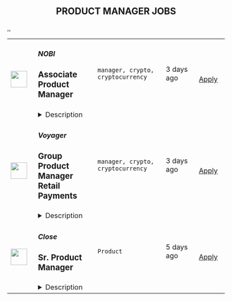 <div align="center"><h2>PRODUCT MANAGER JOBS</h2></div><table><tr>
                <td width="100" height="100" rowspan="2">
                    <img src="https://remoteok.com/assets/img/jobs/08d7a796f74442ab28bdf22e84d167ca1662362117.png" width="38px" height="auto">
                </td>
                <td width="300">
                    <h5>NOBI</h5>
                    <h3>
					Associate Product Manager				</h3>
                </td>
                <td width="300">
                    <code>manager, crypto, cryptocurrency</code>
                </td>
                <td width="200">
                <text>3 days ago</text>
                </td>
                <td width="100" rowspan="2">
                <a href="https://remoteOK.com/jobs/112643" align="right" target="_blank">Apply</a>
                </td>
            </tr>
            <tr>
                <td colspan="3">
                <details><summary>Description</summary>
                <div><div><p></p><h2>Company Description</h2></div><div><p>NOBI helps people easily get more from their crypto asset & simplify their crypto investment experience. Our engineering team run hundreds of blockchain nodes, integrates with numerous DeFi smart contracts and run numerous real time robo trading to simplify the life our customers. <br><br>Weâre here so that everyone can be part of the global cryptocurrency movement. Join us.</p></div><div><p></p><h2>Job Description</h2></div><div><ul><li>Create Business Requirement Document (BRDs) / Product Requirement Documents (PRDs) with clarity on objective and execution details on product goals for all stakeholders.</li><li>Drive product vision and prioritize roadmap based on market opportunity to shape the business.</li><li>Responsible for execution the end-to-end product development and timeline.</li><li>Launch product improvements on regular basis and integrate user research.</li><li>Establish shared vision, prioritize, and align the product needs with all stakeholders.</li></ul></div><div><p></p><h2>Qualifications</h2></div><div><ul><li>Hands-on experience with product, customer and/or competitor analytics</li><li>Ability to influence & execute among an informal, cross-functional team in a matrixed organization</li><li>Interpersonal skills to work collaboratively with various stakeholders</li><li>Proven project leadership and critical thinking skills; ability to manage time effectively</li></ul></div><div><p></p><h2>Additional Information</h2></div><div><p>All your information will be kept confidential according to EEO guidelines.</p></div></div>
                </details>
                </td>
            </tr>,<tr>
                <td width="100" height="100" rowspan="2">
                    <img src="https://remoteok.com/assets/img/jobs/78b8e13c5ddab7122aa2adf322702cad1662362125.png" width="38px" height="auto">
                </td>
                <td width="300">
                    <h5>Voyager</h5>
                    <h3>
					Group Product Manager Retail Payments				</h3>
                </td>
                <td width="300">
                    <code>manager, crypto, cryptocurrency</code>
                </td>
                <td width="200">
                <text>3 days ago</text>
                </td>
                <td width="100" rowspan="2">
                <a href="https://remoteOK.com/jobs/112646" align="right" target="_blank">Apply</a>
                </td>
            </tr>
            <tr>
                <td colspan="3">
                <details><summary>Description</summary>
                <div class="content-intro"><p><span style="font-weight:400;">Voyager is a Publicly traded company listed on the Toronto Stock Exchange (VOYG), OTC Markets (VYGVF) and the Frankfurt Exchange (UCD2). Voyager is the global leader in agency cryptocurrency brokerage. At Voyager we are building the financial services firm of the future that will be used by millions of users globally to easily access trade, invest and earn in the cryptocurrency markets. </span></p><p><span style="font-weight:400;">We are a team of finance and technology industry veterans dedicated to empowering and servicing investors in one of the most exciting asset classes to date - crypto. Our founders stem from reputable finance and technology organizations like E*TRADE, Uber, TradeIt, Lightspeed Financial and more.</span></p><p><span style="font-weight:400;">The Voyager team includes employees with diverse backgrounds and skills. Our culture has quickly grown into one that promotes collaboration, transparency, and entrepreneurialism.</span></p><p><span style="font-weight:400;">To learn more about Voyager please visit us at <a href="http://www.investvoyager.com" target="_blank" rel="noopener noreferrer nofollow">www.investvoyager.com</a>.</span></p><p><span style="font-weight:400;">We are changing the world and love what we do so if you want to work at a fast paced, exciting environment please apply.</span></p></div><p><span style="font-weight:400;">Voyager is seeking product leadership to join a team of talented professionals with a mission to deliver a best-in-class platform that enables Crypto for All. This role will specifically lead product strategy, vision, growth, and delivery of Voyagerâs Retail Payments product line. This position will report directly to the VP of Product and work closely with Engineering and Marketing leadership to develop strong partnerships and workflows. </span></p><p><span style="font-weight:400;">Responsibilities will range from product vision and strategy, prioritization of initiatives and leadership of several product managers and owners. The role will require a hands-on leader, capable of being deeply involved in the product management and delivery side of the business, while simultaneously recruiting and building a team of highly skilled product managers. </span></p><p><strong>The ideal candidate for this position has experience and involvement within payment card product offerings and maturity</strong></p><h2><strong>Responsibilities: </strong></h2><ul><li style="font-weight:400;"><span style="font-weight:400;">Oversight for the direction of Voyagerâs Retail Payments line of products</span></li><li style="font-weight:400;"><span style="font-weight:400;">Management and leadership of product managers within the Retail Payments product group</span></li><li style="font-weight:400;"><span style="font-weight:400;">Development of strong partnerships with engineering, business development, product design and marketing teams </span></li><li style="font-weight:400;"><span style="font-weight:400;">Product line roadmapping, prioritization, and status reporting</span></li><li style="font-weight:400;"><span style="font-weight:400;">Alignment to the overall Voyager business strategy and vision</span></li></ul><h2><strong>Qualifications:</strong></h2><ul><li style="font-weight:400;"><span style="font-weight:400;">8+ years working in a product management role, preferably financial services and payments </span></li><li style="font-weight:400;"><span style="font-weight:400;">Proven success in leading people, preferably product managers </span></li><li style="font-weight:400;"><span style="font-weight:400;">Executive level communication skills</span></li><li style="font-weight:400;"><span style="font-weight:400;">Proven ability of leading cross-functional teams</span></li><li style="font-weight:400;"><span style="font-weight:400;">External relationships and marketplace awareness</span></li></ul><p> </p><div class="content-conclusion"><h2><span style="font-weight:400;">What we offer</span></h2><ul><li style="font-weight:400;"><span style="font-weight:400;">Competitive Salary</span></li><li style="font-weight:400;"><span style="font-weight:400;">Employee Benefits including healthcare (medical, dental, vision) and 401k</span></li><li style="font-weight:400;"><span style="font-weight:400;">Stock Options </span></li><li style="font-weight:400;"><span style="font-weight:400;">Unlimited PTO</span></li></ul><p><span style="font-weight:400;">Voyager is headquartered in New York City with satellite offices in New Jersey, California, Toronto and Bordeaux.</span></p><p><span style="font-weight:400;">Please contact us via the button below or at careers@investvoyager.com with your resume and a brief explanation as to why you would like to join the Voyager team.</span></p><p><span style="font-weight:400;">*Please note that during COVID-19 we are working remotely.</span></p></div>
                </details>
                </td>
            </tr>,<tr>
                <td width="100" height="100" rowspan="2">
                    <img src="https://wwr-pro.s3.amazonaws.com/logos/0064/4683/logo.gif" width="38px" height="auto">
                </td>
                <td width="300">
                    <h5>Close</h5>
                    <h3> Sr. Product Manager</h3>
                </td>
                <td width="300">
                    <code>Product</code>
                </td>
                <td width="200">
                <text>5 days ago</text>
                </td>
                <td width="100" rowspan="2">
                <a href="https://weworkremotely.com/remote-jobs/close-sr-product-manager" align="right" target="_blank">Apply</a>
                </td>
            </tr>
            <tr>
                <td colspan="3">
                <details><summary>Description</summary>
                <img src="https://we-work-remotely.imgix.net/logos/0064/4683/logo.gif?ixlib=rails-4.0.0&w=50&h=50&dpr=2&fit=fill&auto=compress" />

<p>
  <strong>Headquarters:</strong> USA
    <br /><strong>URL:</strong> <a href="http://www.close.com">http://www.close.com</a>
</p>

<div><strong>About Us</strong></div><div>At Close, we're building the sales communication and collaboration platform of the future. With our roots as the very first sales CRM to include built-in calling, we're leading the industry in sales automation—helping companies to close more deals, faster than ever.  Since our founding in 2013, we've grown to become a profitable, 100% globally distributed ~60 person team that is dedicated to building a product our customers love.</div><div> </div><div>Our Product team is currently made up of three Designers and two Product Managers. We're looking for our third Product Manager to help accelerate product development at Close from idea through launch. </div><div><br></div><div>
<br><strong>About You</strong>
</div><div>We’re looking for someone with a unique talent set - someone who understands sales and can “speak the language” with sales managers, reps, and directors. Someone who can synthesize various use cases into clear problem statements. Someone who cares deeply about product details, has a great sense of product aesthetics, and can discuss the nitty gritty with engineers. </div><div><br></div><div>As a small product, design, and engineering team you’ll be responsible for all aspects of delivering a feature -- from concept through project managing it’s delivery. You will do it all.<br><br><strong>What you’ll do...</strong>
</div><ul>
<li>Turn the vague into the concrete. Talk with customers to discover &amp; define their needs, understand their problems, and document their use cases. </li>
<li>Write problem statements that clearly define shared needs across customers.</li>
<li>Create detailed product specs from your problem statements through collaboration with Product Design and Engineering.</li>
<li>Project manage the delivery of the feature -- get it on the engineering roadmap and ensure it’s delivered on time and up to the Product team’s standards. </li>
<li>Prepare for launches: work with the Marketing team on positioning/collateral, manage beta testers, write FAQs, define adoption / usage metrics, measure success, and share learnings.</li>
</ul><div>
<br><strong>You should...</strong>
</div><ul>
<li><strong>Be located in an Americas or European time zone </strong></li>
<li>Have 2+ years of Product Management experience shipping B2B SaaS for SMBs.</li>
<li>Have 2+ years experience at software/internet companies in a product, engineering, or customer-facing role.</li>
<li>Love listening to customers and diving deep into their problems and needs.</li>
<li>Be detail-oriented, organized, and great at writing.</li>
<li>Have good product vision &amp; design sense. </li>
<li>Be comfortable writing specs, drawing wireframes, &amp; rapidly iterating on new feature ideas.</li>
<li>Have experience with metrics/analytics tools</li>
<li>Be growth minded; pushing to ship Product that focuses on moving the needle.</li>
</ul><div>
<br><strong>Bonus points if you...</strong>
</div><ul>
<li>Have experience in sales or with sales tools / CRMs</li>
<li>Have significant experience in Figma or other design/prototyping tools</li>
<li>Have a technical/engineering background, not afraid to dabble in Python, HTML, CSS, or SQL.</li>
</ul><div>
<br><strong>Why Close? </strong>
</div><ul>
<li>
<a href="https://www.youtube.com/watch?v=ZbyGnLhtj0o&amp;feature=youtu.be">Culture video</a> 💚</li>
<li>100% remote company <em>(we believe in trust and autonomy)</em>
</li>
<li>Choose between working 5 days/wk (standard full-time) or 4 days/wk @ 80% pay</li>
<li>
<a href="https://www.youtube.com/watch?v=gKjyXMz-q-Q&amp;feature=youtu.be">Annual team retreats</a> ✈️</li>
<li>Quarterly virtual summits</li>
<li>5 weeks PTO + Winter Holiday Break</li>
<li>2 additional PTO days every year with the company</li>
<li>1 month paid sabbatical every 5 years</li>
<li>Co-working stipend</li>
<li>Paid parental leave</li>
<li>Medical, Dental, Vision with HSA option (US residents)</li>
<li>401k matching at 6% (US residents)</li>
<li>Dependent care FSA (US residents)</li>
<li>Contributor to <a href="https://stripe.com/climate">Stripe's climate</a> initiative 🌍❤️ </li>
<li>
<a href="https://close.io/about/">Our story and team</a> 🚀</li>
</ul><div>At Close, everyone has a voice. We encourage transparency and practice a mature approach to the work-place. In general, we don’t have strict policies, we have guidelines. Work/Life harmony is an important part of our business - we believe you bring your best to work when you practice self-care (whatever that looks like for you).  </div><div><br></div><div>We come from 16 countries located in 5 of the 7 continents -- looking at you Antarctica and Australia ;-) ….. We’re a collection of talented humans rich in diverse backgrounds, lifestyles, and cultures. Every year we meet up somewhere around the world to spend time with one another. These gatherings are an opportunity to strengthen the social fiber of our global community.</div><div><br></div><div>Our team is growing in more ways than one - we’ve recently launched 17 babies (and counting!). Unanimously, our favorite and most impactful value is “Build a house you want to live in.” We strive to make decisions that are authentic for our people and help our customers become more successful. </div><div><br></div><div><em>Our application process was designed to promote equitable and unbiased hiring practices. We ask a small series of questions that are similar to what would be asked in the first interview. This helps us learn more about you right from the start so please be sure to answer each question thoughtfully. Each application will receive two screens by two different reviewers. Regardless of fit, you will hear back from us letting you know if we'll be moving forward.</em></div>

<p><strong>To apply:</strong> <a href="https://weworkremotely.com/remote-jobs/close-sr-product-manager">https://weworkremotely.com/remote-jobs/close-sr-product-manager</a></p>

                </details>
                </td>
            </tr>,<tr>
                <td width="100" height="100" rowspan="2">
                    <img src="https://wwr-pro.s3.amazonaws.com/logos/0077/4971/logo.gif" width="38px" height="auto">
                </td>
                <td width="300">
                    <h5>Whitespectre</h5>
                    <h3> Associate Product Manager</h3>
                </td>
                <td width="300">
                    <code>Product</code>
                </td>
                <td width="200">
                <text>6 days ago</text>
                </td>
                <td width="100" rowspan="2">
                <a href="https://weworkremotely.com/remote-jobs/whitespectre-associate-product-manager" align="right" target="_blank">Apply</a>
                </td>
            </tr>
            <tr>
                <td colspan="3">
                <details><summary>Description</summary>
                <img src="https://we-work-remotely.imgix.net/logos/0077/4971/logo.gif?ixlib=rails-4.0.0&w=50&h=50&dpr=2&fit=fill&auto=compress" />

<p>
  <strong>Headquarters:</strong> Remote
    <br /><strong>URL:</strong> <a href="http://www.whitespectre.com/">http://www.whitespectre.com/</a>
</p>

<div>We’re looking for a talented Associate Product Manager to join our team. This role is an excellent opportunity for candidates looking to pursue the product management career path.<br><br>
</div><div>In this role, you’ll partner closely with senior product team members to execute major roadmap initiatives and identify new opportunities. Day to day, you’ll work within a fast-moving delivery pod alongside engineering and UI/UX to design, deliver, and optimize features that drive significant business value, insights, and great user experiences. You’ll have the chance to work on products for our client partners as well as Whitepectre’s own software products.<br><br>
</div><div>
<a href="http://www.whitespectre.com/">Whitespectre</a> is a product development company that creates high-performing platforms and apps, both for our long-term client partners and our own products. Founded in 2013, we partner with both large established companies and high-growth start-ups in the US and Europe. We're a close-knit team of 70 smart and diverse architects, engineers, product managers and designers, working together remotely and growing! Only candidates from outside of the US will be considered for this role.<br><br>
</div><div>
<br><strong>In this role, you will:<br></strong><br>
</div><ul>
<li>Collaborate with the product management team/exec stakeholders to build and support product roadmaps and track achievement of key objectives</li>
<li>Translate roadmap initiatives into epics, user stories, and acceptance criteria and help define the ‘release and iterate’ strategy</li>
<li>Define and communicate detailed user stories, participate in, then lead, the team’s grooming and sprint planning sessions, and eventually ‘own’ the backlog</li>
<li>Work alongside engineering and UI/UX to create compelling user experiences and launch and optimize product features</li>
<li>Analyze and share key performance metrics, and use this data to evaluate optimizations, improve user experiences, and identify new opportunities</li>
<li>Develop a deep understanding of the business goals, end user and market to inform prioritization and strategic recommendations. Stay up to date with new ideas in relevant verticals to identify potential opportunities.</li>
<li>Present updates to internal stakeholders and clients and help drive alignment; ensure the roadmap is continuously up to date</li>
<li>Support training and implementation activities required for delivery</li>
<li>Capture customer feedback and triage production issues/bugs to ensure the best user experience</li>
<li>We work on fast iteration cycles using an agile/scrum methodology. This job is ideal for APMs who are action-oriented, self-directed and enjoy a highly collaborative, fast-paced environment.</li>
</ul><div>
<br><br>
</div><div>
<strong>The check the box requirements:<br></strong><br>
</div><ul>
<li>At least 2 years of work experience (or significant academic internships), with at least 1 year of experience in product management, product development, entrepreneurship/ start-ups, design thinking, business analytics, market strategy, or other related work.</li>
<li>Excellent verbal and written communication skills</li>
<li>Demonstrated track record of taking on new opportunities and successfully seeing them through</li>
<li>Experience working within a US, UK, or Canada-based company (or clients from those countries), or significant time in an English-first university environment</li>
<li>Availability to work full-time within a fast-moving cross-functional team, crossing over with 11am - 7pm Central European Time</li>
</ul><div>
<br><br>
</div><div>
<strong>We’re excited about candidates who are:<br></strong><br>
</div><ul>
<li>Strong collaborators and communicators, both in verbal and written communication. You’re clear and specific, and you consider the perspective and priorities of each collaborator in advance when you communicate.</li>
<li>Team players- you enjoy working in a close-knit team and learning from others. You’re skilled at building trust.</li>
<li>Excellent organizers; able to catch and juggle competing priorities while understanding the bigger project management picture to make yourself and your team successful.</li>
<li>Passionate and intellectually curious about new products, market opportunities, and product strategy.</li>
<li>Seeking a long-term, growth opportunity. While our work is fast-paced, we also work consistent hours and value stability. If you’re a ‘Digital Nomad’ and/or looking for something short-term, then we’re not the right fit for you.</li>
</ul><div>
<br><br>
</div><div>
<strong>Benefits<br></strong><br>
</div><ul>
<li>Competitive salaries, with payment in USD</li>
<li>Annual Performance &amp; Salary Reviews, with proactive career management</li>
<li>20 Days PTO &amp; 3 Charity Days annually</li>
<li>Funded face-to-face meet ups in Barcelona, as well as, South America and Asia</li>
<li>Assisted Relocation package up to $5k</li>
<li>Flexible working hours for efficient teaming in a 100% remote environment (proudly remote-first for 9 years!)</li>
<li>Free English classes &amp; educational expenses support</li>
<li>Generous Employee Referral Plan</li>
<li>Team Fitness and Charity Initiatives</li>
</ul><div>
<br><br>
</div><div>
<strong>Cultural benefits<br></strong><br>
</div><div>In addition to the above benefits, we foster an inclusive working environment that provides:<br><br>
</div><ul>
<li>Great company environment - check out <a href="https://www.glassdoor.com.ar/Reviews/Whitespectre-Reviews-E1575846.htm?countryRedirect=true">Glassdoor</a>
</li>
<li>Personalized onboardings</li>
<li>Opportunity to contribute to company-level initiatives</li>
<li>Work with a broad range of best-in-class technologies</li>
<li>Cross-company knowledge groups - improve your expertise, share your learnings and work with different technologies and tools</li>
<li>Regular brown bag learning sessions</li>
<li>An emphasis on Work-life balance</li>
</ul><div>
<br><br>
</div><div>
<strong>Interested in applying?<br></strong><br>
</div><ul>
<li>Apply by completing the form below</li>
<li>Include a brief statement on why you think you are a good fit for this role (up to 3 sentences)</li>
<li>Or email us with any questions on recruiting@whitespectre.com</li>
</ul>

<p><strong>To apply:</strong> <a href="https://weworkremotely.com/remote-jobs/whitespectre-associate-product-manager">https://weworkremotely.com/remote-jobs/whitespectre-associate-product-manager</a></p>

                </details>
                </td>
            </tr>,<tr>
                <td width="100" height="100" rowspan="2">
                    <img src="https://wwr-pro.s3.amazonaws.com/logos/0071/4151/logo.gif" width="38px" height="auto">
                </td>
                <td width="300">
                    <h5>A.Team</h5>
                    <h3> Senior Independent Product Manager/Product Designer ($110-$190/hr)</h3>
                </td>
                <td width="300">
                    <code>Product</code>
                </td>
                <td width="200">
                <text>302 days ago</text>
                </td>
                <td width="100" rowspan="2">
                <a href="https://weworkremotely.com/remote-jobs/a-team-senior-independent-product-manager-product-designer-110-190-hr" align="right" target="_blank">Apply</a>
                </td>
            </tr>
            <tr>
                <td colspan="3">
                <details><summary>Description</summary>
                <img src="https://we-work-remotely.imgix.net/logos/0071/4151/logo.gif?ixlib=rails-4.0.0&w=50&h=50&dpr=2&fit=fill&auto=compress" />

<p>
  <strong>Headquarters:</strong> NYC, SF, and TLV
    <br /><strong>URL:</strong> <a href="https://build.a.team/wwrfastrackreferral">https://build.a.team/wwrfastrackreferral</a>
</p>

<div>
<a href="https://build.a.team/wwrproductmgrfasttrack">A·Team</a> is a VC-backed, stealth, application-only home on the internet for Senior Product Managers &amp; Product Designers (along with developers &amp; UX/UI folks) to team up with the best companies on their next big thing. <br><br>After talking with hundreds of independent engineers, designers, and product folks, we heard over and over that finding vetted, high-quality, consistent clients is hard, and projects are often too small to be rewarding. A·Team matches small teams of the most talented builders in the world with companies backed by a16z, YC, Softbank, General Catalyst, etc. on a contract basis for many of their most important initiatives. We quietly launched in May 2020, and have helped A·Teamers earn $11.4+ million since.<br><br>As part of A·Team, you can expect:</div><ul>
<li>
<strong>High-paying, meaningful client missions (where you'd lead Product) with the most audacious companies</strong> sent your way; generally $110-$190/hr, with vetted, fascinating clients doing work that matters. We're picky about who we partner with; new clients only come in via trusted referral. We've worked with Lyft, McGraw Hill, ClearCo, irl.com, the former CEO of Waze, the leading vaccine production software, several new unicorns we can't say here, and dozens of startups backed by a16z/YC/Softbank/etc.</li>
<li>
<strong>Work alongside friends old &amp; new: </strong>our niche is small/diverse product teams, since clients with larger budgets and higher-impact work tell us they want teams, not individuals. Of course, we keep friends together whenever we can.</li>
<li>
<strong>Full autonomy:</strong> say "no" to things that don't excite you. The most talented builders often juggle a few things at once, so there's never pressure to join an A·Team mission if you don't have the bandwidth. If we're no longer a fit, it's easy to leave or pause too. </li>
<li>
<strong>Small, curated, off-the-record gatherings:</strong> for conversations hard to have elsewhere. Long-term, we're creating micro-communities for the world's top builders to become friends around the things they care about.</li>
<li>
<strong>Keep 100% of what you earn: </strong>if you charge $130/hr, you get $130/hr. A·Team makes money by charging a small, flat, transparent platform fee on <em>top</em> of your rate.</li>
</ul><div>
<br><strong>How to apply:<br></strong>Go here: <a href="https://build.a.team/wwrproductmgrfasttrack">https://build.a.team/wwrproductmgrfasttrack</a> + mention WWR under how you heard about A·Team. No resume or cover letter needed; we respect your time so the application is short. We're also much more interested in seeing what you've made, and excited to chat more if there’s a fit.<br><strong><br>What you’ll do:</strong>
</div><ul>
<li>Once part of A.Team, you’ll regularly be invited to be the lead Product manager/designer for impactful missions that match your interests, which you can accept or decline. Take your pick from early-stage incubations with world-class founders, to fast-growing super-funded companies, to old-school non-tech incumbents looking to build as a tech giant would.</li>
<li>Missions usually involve building an ambitious piece of software from 0 to 1 as part of a small 3-4 person team. </li>
<li>You’ll be paid to scope it out, give the client options, guide strategy, and execute on the selected solution. Sometimes the client has a clear vision, sometimes not; which is why A.Team builders tend to be senior folks who can work together to find the right direction. </li>
</ul><div>
<br><strong>Who A</strong>·<strong>Team is for:</strong>
</div><ul>
<li>Senior Product Managers/Designers who left large companies and high-growth startups to pursue their craft with autonomy.</li>
<li>Those who prefer consistent contract work over a full-time role, who want to create a variety of new products alongside other top-tier builders.</li>
<li>The majority of A.Teamers spend most of their time doing independent work, but a sizeable percentage are either employed full-time (but testing out client work), bootstrapping a side project, or looking for their next big thing.</li>
</ul><div>
<br><strong>Who A</strong>·<strong>Team is </strong><strong><em>not</em></strong><strong> for:</strong>
</div><ul>
<li>People looking for small gigs.</li>
<li>Folks looking to build simple wordpress/wix/squarespace-style websites.</li>
<li>Those still early in their careers and recent university/bootcamp grads (at least not yet).</li>
</ul><div>
<br><strong>Our long-term vision:<br></strong><a href="https://build.a.team/wwrproductmgrfasttrack"><span>A·Team</span></a> is a new type of company for a new kind of independent software builders. We call them "unhirables": people who traditional companies couldn’t hire full-time even if they wanted to, but who want to do their most meaningful work with their favorite people in small, autonomous, distributed expert teams. </div><div>
<br>To help us secure amazing missions, we raised $5 million+ (not public, yet) from NFX, Village Global, and Box Group, along with the former CEO of Upwork, the founders of Fiverr and Lemonade, Apple's Global Head of Recruiting, YC Partner Aaron Harris, Wharton's Adam Grant, and Duke's Dan Ariely.</div>

<p><strong>To apply:</strong> <a href="https://weworkremotely.com/remote-jobs/a-team-senior-independent-product-manager-product-designer-110-190-hr">https://weworkremotely.com/remote-jobs/a-team-senior-independent-product-manager-product-designer-110-190-hr</a></p>

                </details>
                </td>
            </tr>,<tr>
                <td width="100" height="100" rowspan="2">
                    <img src="https://freshremote.work/media/company/logo/22/07/BQ3b3Y7C_400x400.jpg" width="38px" height="auto">
                </td>
                <td width="300">
                    <h5>SPINS</h5>
                    <h3>Product Manager - Authentication & Authorization Management</h3>
                </td>
                <td width="300">
                    <code>Full Time</code>
                </td>
                <td width="200">
                <text>0 days ago</text>
                </td>
                <td width="100" rowspan="2">
                <a href="https://freshremote.work/J115225/" align="right" target="_blank">Apply</a>
                </td>
            </tr>
            <tr>
                <td colspan="3">
                <details><summary>Description</summary>
                Who We Are
SPINS is the leading provider of retail consumer insights, analytics, and consulting for the Natural, Organic and Specialty Products Industry. We transform raw data into intelligent and actionable business solutions that enable consumers t …
<h3>Who We Are</h3>
<p><strong>SPINS</strong> is the leading provider of retail consumer insights, analytics, and consulting for the Natural, Organic and Specialty Products Industry. We transform raw data into intelligent and actionable business solutions that enable consumers to pursue wellness. At SPINS, we believe data is important, but our people are the real differentiator. That’s why we maintain a culture that is focused on collaboration, flexibility, and open communication.</p><p>We are seeking a <strong>Product Manager </strong>to lead our teams in building a world class platform authorization and authentication management system. We are stewards for the security and management of access to our data for our partners and this role will ensure our platform seamlessly provides our users access unique to their contracts. This role is critical to our success by ensuring that our users experience a seamless experience and appropriate access across all of our solutions. </p>
<p>You will work as part of a dynamic and highly collaborative team, gaining and sharing insight with other experienced professionals. You will see many aspects of the SPINS business. You will have a direct impact on SPINS growth and delivering major new capabilities for our customers. You will have ownership and be given incredible opportunity for professional growth.</p>
<p>The ideal candidate will be exceptional in communication, analytic problem solving, and navigating ambiguity. The successful candidate will thrive in a fast-paced environment, can operate within periods of limited guidance, and is a creative problem solver. The candidate will be comfortable working with a distributed team, working with diverse stakeholders and helping everyone stay focused on the right priorities.  The candidate will have high standards for themselves and others.  They will be constantly looking for ways to improve product performance, quality, and cost.</p>
<p>Not in Chicago – No Problem, this role can be fully remote.</p>
<p><strong>What You Will Do</strong></p>
<ul>
<li>Manage the product lifecycle from strategic planning, research, development to full scale delivery for Access and Authorization solutions</li>
<li>Develop a clear understanding of the supported business domains and how the different aspects of the access and authorization platform support our end customers</li>
<li>Own and be an advocate for your product roadmap and backlog</li>
<li>Drive priorities and requirements for our core platform in alignment with SPINS strategic objectives</li>
<li>Define the business case and justification for new product capabilities</li>
<li>Collaborate cross-functionally with product, technology, and UX to deliver world class experiences for our internal and partner development teams</li>
<li>Plan new builds, engage in design discussions, ensure requirements are well understood, create user stories and acceptance criteria, and provide testing guidance to your team</li>
<li>Understand and articulate the product KPIs, COGS, and profitability of your product</li>
<li>Collaborate with your peers, teams, and leadership to continuously improve our Product Management practices</li>
</ul>
<p><strong>What You Bring</strong></p>
<ul>
<li>4+ years of relevant experience in Product Management</li>
<li>Experience with implementing access and authorization solutions</li>
<li>Experience translating business and system requirements into user and product permission rules</li>
<li>Strong problem solving, critical thinking, and analytic skills</li>
<li>Strong technical background combined with solid business acumen</li>
<li>Experience with software development tools (Jira, Product Board, etc.)</li>
<li>Experience with agile development methodologies</li>
<li>Proven leadership ability in leading a cross functional team of engineers</li>
<li>Strong planning, organizational, and time management</li>
<li>Strong communication skills</li>
<li>Desire to learn and contribute</li>
</ul>
<p><strong>Preferable Skills</strong></p>
<ul>
<li>Prior experience related to access and authorization platform development</li>
<li>Prior experience with CRM system, such as Salesforce</li>
<li>Prior experience related to big data and cloud platforms</li>
<li>Subject matter expertise in retail or brand marketing</li>
</ul>
<p> </p>
<p style="color: #ffffff;">#LI-RT1 #LI-Remote</p><p><strong>What SPINS Offers</strong></p>
<p>We have enjoyed tremendous growth over the years and, as a leader in a fast-growing industry, we have no plans to slow down!  While all that growth brings excitement, it is also an opportunity for SPINS to show it values the health and wellness of its team members. Whether you are based at our Chicago headquarters or remote, we continue to stay true to SPINS:</p>
<ul>
<li>We embrace hybrid and remote work options so that you have the flexibility to create a work/life balance that actually works!</li>
<li>Virtual yoga, HIIT, meditation classes, and “team SPINS” Peloton rides</li>
<li>Each employee is allotted paid time to use to volunteer with an organization of their choice and charitable donations are matched.</li>
<li>CEO Connect, a monthly informal small group Q&amp;A session with our top leader </li>
<li>Semi-annual company-wide survey that is used to shape company programs, perks, and culture.</li>
</ul>
<p> <strong> </strong><strong>The SPINS Way</strong></p>
<ul>
<li><strong>Direct</strong> – We communicate with clarity, honesty and respect in all situations and embrace opportunities to provide solution-oriented feedback.</li>
<li><strong>Determined</strong> – We are committed to overcoming all obstacles to achieve results. We adapt to change, seek opportunities to learn and rapidly translate that learning into action.</li>
<li><strong>Passionate</strong> – We go above and beyond to help our partners achieve their goals. We challenge assumptions and are comfortable forging new paths.</li>
<li><strong>Collaborative</strong> – We leave our egos at the door, believing that working together we will produce an outcome that’s greater than each individual contribution.</li>
</ul>
                </details>
                </td>
            </tr></table>